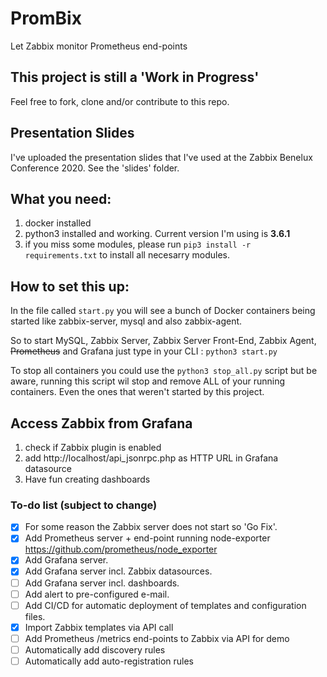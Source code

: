 # PromBix

Let Zabbix monitor Prometheus end-points

## This project is still a 'Work in Progress'

Feel free to fork, clone and/or contribute to this repo.

## Presentation Slides

I've uploaded the presentation slides that I've used at the Zabbix Benelux Conference 2020.
See the 'slides' folder.

## What you need:

1. docker installed
2. python3 installed and working. Current version I'm using is **3.6.1** 
3. if you miss some modules, please run `pip3 install -r requirements.txt` to install all necesarry modules.

## How to set this up:

In the file called `start.py` you will see a bunch of Docker containers being started like zabbix-server, mysql and also zabbix-agent.

So to start MySQL, Zabbix Server, Zabbix Server Front-End, Zabbix Agent, ~~Prometheus~~ and Grafana just type in your CLI : `python3 start.py`

To stop all containers you could use the `python3 stop_all.py` script but be aware, running this script wil stop and remove ALL of your running containers. Even the ones that weren't started by this project.

## Access Zabbix from Grafana

1. check if Zabbix plugin is enabled
2. add http://localhost/api_jsonrpc.php as HTTP URL in Grafana datasource
3. Have fun creating dashboards

### To-do list (subject to change)

- [x] For some reason the Zabbix server does not start so 'Go Fix'.
- [x] Add Prometheus server + end-point running node-exporter https://github.com/prometheus/node_exporter
- [x] Add Grafana server.
- [x] Add Grafana server incl. Zabbix datasources.
- [ ] Add Grafana server incl. dashboards.
- [ ] Add alert to pre-configured e-mail.
- [ ] Add CI/CD for automatic deployment of templates and configuration files.
- [x] Import Zabbix templates via API call
- [ ] Add Prometheus /metrics end-points to Zabbix via API for demo 
- [ ] Automatically add discovery rules
- [ ] Automatically add auto-registration rules
